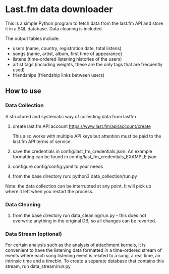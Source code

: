 # Last.fm data downloader

This is a simple Python program to fetch data from the last.fm API and store it in a SQL database. Data cleaning is included.

The output tables include:
- users (name, country, registration date, total listens)
- songs (name, artist, album, first time of appearance)
- listens (time-ordered listening histories of the users)
- artist tags (including weights, these are the only tags that are frequently used)
- friendships (friendship links between users)


## How to use

### Data Collection

A structured and systematic way of collecting data from lastfm

1. create last.fm API account
    https://www.last.fm/api/account/create

    This also works with multiple API keys but attention must be paid to the last.fm API terms of service.

2. save the credentials in config/last_fm_credentials.json. An example formatting can be found in config/last_fm_credentials_EXAMPLE.json

3. configure config/config.yaml to your needs

4. from the base directory run: python3 data_collection/run.py

Note: the data collection can be interrupted at any point. It will pick up where it left when you restart the process.


### Data Cleaning

1. from the base directory run data_cleaning/run.py  - this does not overwrite anything in the original DB, so all changes can be reverted.



### Data Stream (optional)

For certain analysis such as the analysis of attachment kernels, it is convenient to have the listening data formatted in a time-ordered stream of events where each song listening event is related to a song, a real time, an intrinsic time and a timebin. To create a separate database that contains this stream, run data_stream/run.py
